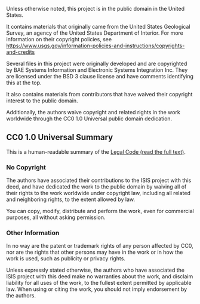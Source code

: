Unless otherwise noted, this project is in the public domain in the
United States.

It contains materials that originally came from the United States
Geological Survey, an agency of the United States Department of
Interior.  For more information on their copyright policies, see
https://www.usgs.gov/information-policies-and-instructions/copyrights-and-credits

Several files in this project were originally developed and are copyrighted by
BAE Systems Information and Electronic Systems Integration Inc. They are licensed
under the BSD 3 clause license and have comments identifying this at the top.

It also contains materials from contributors that have waived their
copyright interest to the public domain.

Additionally, the authors waive copyright and related rights in the
work worldwide through the CC0 1.0 Universal public domain dedication.

CC0 1.0 Universal Summary
-------------------------

This is a human-readable summary of the [Legal Code (read the full
text)](https://creativecommons.org/publicdomain/zero/1.0/legalcode).


### No Copyright

The authors have associated their contributions to the ISIS project
with this deed, and have dedicated the work to the public domain
by waiving all of their rights to the work worldwide under copyright
law, including all related and neighboring rights, to the extent
allowed by law.

You can copy, modify, distribute and perform the work, even for
commercial purposes, all without asking permission.


### Other Information

In no way are the patent or trademark rights of any person affected
by CC0, nor are the rights that other persons may have in the work
or in how the work is used, such as publicity or privacy rights.

Unless expressly stated otherwise, the authors who have associated
the ISIS project with this deed make no warranties about the work,
and disclaim liability for all uses of the work, to the fullest
extent permitted by applicable law. When using or citing the work,
you should not imply endorsement by the authors.
